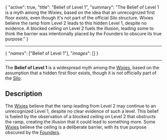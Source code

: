 <!--METADATA-->

{
	"active": true,
	"title": "Belief of Level 1",
	"summary": "The Belief of Level 1 is a myth among the Wixies, based on the idea that an unrecognized first floor exists, even though it's not part of the official Silo structure. Wixies believe the ramp from Level 2 leads to this hidden Level 1, despite no evidence. A blocked ceiling on Level 2 fuels the illusion, leading some to think the barrier was intentionally placed by the Founders to obscure its true purpose."
}

<!--METADATA-->
---
<!--INFOBOX-->

{
	"_names_": ["Belief of Level 1"],
	"_images_": []
}

<!--INFOBOX-->
---
<!--CONTENT-->

The **Belief of Level 1** is a widespread myth among the [Wixies](wiki://wixi), based on the assumption that a hidden first floor exists, though it is not officially part of the [Silo](wiki://silo).

## Description

The [Wixies](wiki://wixi) believe that the ramp leading from Level 2 may continue to an unrecognized Level 1, despite no clear evidence of such a level. This belief is fueled by the observation of a blocked ceiling on Level 2 that obstructs the ramp, creating the illusion that it could lead to something more. Some [Wixies](wiki://wixi) believe the ceiling is a deliberate barrier, with its true purpose obscured by the [Founders](wiki://founders).

<!--CONTENT-->